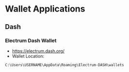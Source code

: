# Wallet Applications

## Dash

### Electrum Dash Wallet

- https://electrum.dash.org/
- Wallet Location:

```
C:\Users\USERNAME\AppData\Roaming\Electrum-DASH\wallets
```
